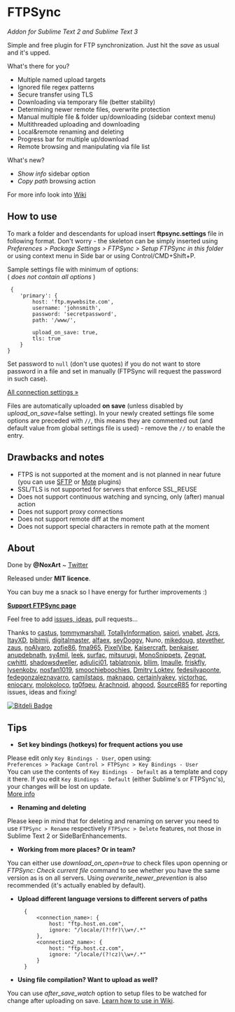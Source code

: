 FTPSync
====================
*Addon for Sublime Text 2 and Sublime Text 3*

Simple and free plugin for FTP synchronization. Just hit the _save_ as usual and it's upped.

What's there for you?
* Multiple named upload targets
* Ignored file regex patterns
* Secure transfer using TLS
* Downloading via temporary file (better stability)
* Determining newer remote files, overwrite protection
* Manual multiple file & folder up/downloading (sidebar context menu)
* Multithreaded uploading and downloading
* Local&remote renaming and deleting
* Progress bar for multiple up/download
* Remote browsing and manipulating via file list

What's new?
* _Show info_ sidebar option
* _Copy path_ browsing action

For more info look into [Wiki](https://github.com/NoxArt/SublimeText2-FTPSync/wiki/_pages)


How to use
----------

To mark a folder and descendants for upload insert **ftpsync.settings** file in following format. Don't worry - the skeleton can be simply inserted using *Preferences > Package Settings > FTPSync > Setup FTPSync in this folder* or using context menu in Side bar or using Control/CMD+Shift+P.

Sample settings file with minimum of options:  
( *does not contain all options* )

     {
        'primary': {
            host: 'ftp.mywebsite.com',
            username: 'johnsmith',
            password: 'secretpassword',
            path: '/www/',

            upload_on_save: true,
            tls: true
        }
    }

Set password to `null` (don't use quotes) if you do not want to store password in a file and set in manually (FTPSync will request the password in such case).

[All connection settings »](https://github.com/NoxArt/SublimeText2-FTPSync/wiki/All-settings)

Files are automatically uploaded **on save** (unless disabled by _upload\_on\_save_=false setting). In your newly created settings file some options are preceded with `//`, this means they are commented out (and default value from global settings file is used) - remove the `//` to enable the entry.


Drawbacks and notes
---------------------

* FTPS is not supported at the moment and is not planned in near future (you can use [SFTP](http://wbond.net/sublime_packages/sftp) or [Mote](https://github.com/SublimeText/Mote) plugins)
* SSL/TLS is not supported for servers that enforce SSL_REUSE
* Does not support continuous watching and syncing, only (after) manual action
* Does not support proxy connections
* Does not support remote diff at the moment
* Does not support special characters in remote path at the moment


About
-----

Done by **@NoxArt** ~ [Twitter](https://twitter.com/NoxArt)

Released under **MIT licence**.

You can buy me a snack so I have energy for further improvements :)

**[Support FTPSync page](http://ftpsync.noxart.cz/donate.html)**

Feel free to add [issues, ideas](https://github.com/NoxArt/SublimeText2-FTPSync/issues), pull requests...

Thanks to [castus](https://github.com/castus), [tommymarshall](https://github.com/tommymarshall), [TotallyInformation](https://github.com/TotallyInformation), [saiori](https://github.com/saiori), [vnabet](https://github.com/vnabet), [Jcrs](https://github.com/Jcrs), [ItayXD](https://github.com/ItayXD), [bibimij](https://github.com/bibimij), [digitalmaster](https://github.com/digitalmaster), [alfaex](https://github.com/alfaex), [seyDoggy](https://github.com/seyDoggy), Nuno, [mikedoug](https://github.com/mikedoug), [stevether](https://github.com/stevether), [zaus](https://github.com/zaus), [noAlvaro](https://github.com/noAlvaro), [zofie86](https://github.com/zofie86), [fma965](https://github.com/fma965), [PixelVibe](https://github.com/PixelVibe), [Kaisercraft](https://github.com/Kaisercraft), [benkaiser](https://github.com/benkaiser), [anupdebnath](https://github.com/anupdebnath), [sy4mil](https://github.com/sy4mil), [leek](https://github.com/leek), [surfac](https://github.com/surfac), [mitsurugi](https://github.com/mitsurugi), [MonoSnippets](https://github.com/MonoSnippets), [Zegnat](https://github.com/Zegnat), [cwhittl](https://github.com/cwhittl), [shadowsdweller](https://github.com/shadowsdweller), [adiulici01](https://github.com/adiulici01), [tablatronix](https://github.com/tablatronix), [bllim](https://github.com/bllim), [Imaulle](https://github.com/Imaulle), [friskfly](https://github.com/friskfly), [lysenkobv](https://github.com/lysenkobv), [nosfan1019](https://github.com/nosfan1019), [smoochieboochies](https://github.com/smoochieboochies), [Dmitry Loktev](https://github.com/unknownexception), [fedesilvaponte](https://github.com/fedesilvaponte), [fedegonzaleznavarro](https://github.com/fedegonzaleznavarro), [camilstaps](https://github.com/camilstaps), [maknapp](https://github.com/maknapp), [certainlyakey](https://github.com/certainlyakey), [victorhqc](https://github.com/victorhqc), [eniocarv](https://github.com/eniocarv), [molokoloco](https://github.com/molokoloco), [tq0fqeu](https://github.com/tq0fqeu), [Arachnoid](https://github.com/Arachnoid), [ahgood](https://github.com/ahgood), [SourceR85](https://github.com/SourceR85)
for reporting issues, ideas and fixing!

[![Bitdeli Badge](https://d2weczhvl823v0.cloudfront.net/NoxArt/SublimeText2-FTPSync/trend.png)](https://bitdeli.com/free "Bitdeli Badge")



Tips
----

* **Set key bindings (hotkeys) for frequent actions you use**

Please edit only `Key Bindings - User`, open using:  
`Preferences > Package Control > FTPSync > Key Bindings - User`  
You can use the contents of `Key Bindings - Default` as a template and copy it there. If you edit `Key Bindings - Default` (either Sublime's or FTPSync's), your changes will be lost on update.  
[More info](https://github.com/NoxArt/SublimeText2-FTPSync/wiki/Key-bindings)

* **Renaming and deleting**

Please keep in mind that for deleting and renaming on server you need to use `FTPSync > Rename` respectively `FTPSync > Delete` features, not those in Sublime Text 2 or SideBarEnhancements.

* **Working from more places? Or in team?**

You can either use *download_on_open=true* to check files upon openning or *FTPSync: Check current file* command to see whether you have the same version as is on all servers. Using *overwrite_newer_prevention* is also recommended (it's actually enabled by default).

* **Upload different language versions to different servers of paths**

        {
            <connection_name>: {
                host: "ftp.host.en.com",
                ignore: "/locale/(?!fr)\\w+/.*"
            },
            <connection2_name>: {
                host: "ftp.host.cz.com",
                ignore: "/locale/(?!cz)\\w+/.*"
            }
        }

* **Using file compilation? Want to upload as well?**

You can use *after_save_watch* option to setup files to be watched for change after uploading on save. [Learn how to use in Wiki](https://github.com/NoxArt/SublimeText2-FTPSync/wiki/Why-and-how-to-use-afterwatch).
